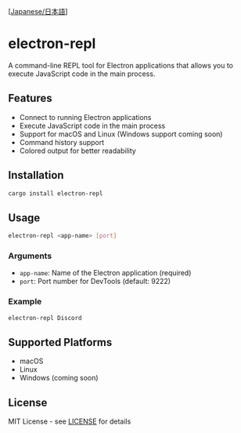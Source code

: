 [[Japanese/日本語](README.ja.md)]

# electron-repl

A command-line REPL tool for Electron applications that allows you to execute JavaScript code in the main process.

## Features

- Connect to running Electron applications
- Execute JavaScript code in the main process
- Support for macOS and Linux (Windows support coming soon)
- Command history support
- Colored output for better readability

## Installation

```bash
cargo install electron-repl
```

## Usage

```bash
electron-repl <app-name> [port]
```

### Arguments

- `app-name`: Name of the Electron application (required)
- `port`: Port number for DevTools (default: 9222)

### Example

```bash
electron-repl Discord
```

## Supported Platforms

- macOS
- Linux
- Windows (coming soon)

## License

MIT License - see [LICENSE](LICENSE) for details
